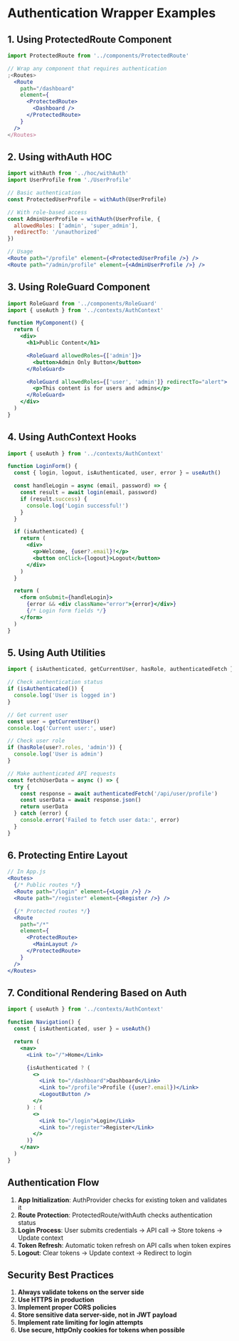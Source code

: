 # Authentication Wrapper Examples

## 1. Using ProtectedRoute Component

```jsx
import ProtectedRoute from '../components/ProtectedRoute'

// Wrap any component that requires authentication
;<Routes>
  <Route
    path="/dashboard"
    element={
      <ProtectedRoute>
        <Dashboard />
      </ProtectedRoute>
    }
  />
</Routes>
```

## 2. Using withAuth HOC

```jsx
import withAuth from '../hoc/withAuth'
import UserProfile from './UserProfile'

// Basic authentication
const ProtectedUserProfile = withAuth(UserProfile)

// With role-based access
const AdminUserProfile = withAuth(UserProfile, {
  allowedRoles: ['admin', 'super_admin'],
  redirectTo: '/unauthorized'
})

// Usage
<Route path="/profile" element={<ProtectedUserProfile />} />
<Route path="/admin/profile" element={<AdminUserProfile />} />
```

## 3. Using RoleGuard Component

```jsx
import RoleGuard from '../components/RoleGuard'
import { useAuth } from '../contexts/AuthContext'

function MyComponent() {
  return (
    <div>
      <h1>Public Content</h1>

      <RoleGuard allowedRoles={['admin']}>
        <button>Admin Only Button</button>
      </RoleGuard>

      <RoleGuard allowedRoles={['user', 'admin']} redirectTo="alert">
        <p>This content is for users and admins</p>
      </RoleGuard>
    </div>
  )
}
```

## 4. Using AuthContext Hooks

```jsx
import { useAuth } from '../contexts/AuthContext'

function LoginForm() {
  const { login, logout, isAuthenticated, user, error } = useAuth()

  const handleLogin = async (email, password) => {
    const result = await login(email, password)
    if (result.success) {
      console.log('Login successful!')
    }
  }

  if (isAuthenticated) {
    return (
      <div>
        <p>Welcome, {user?.email}!</p>
        <button onClick={logout}>Logout</button>
      </div>
    )
  }

  return (
    <form onSubmit={handleLogin}>
      {error && <div className="error">{error}</div>}
      {/* Login form fields */}
    </form>
  )
}
```

## 5. Using Auth Utilities

```jsx
import { isAuthenticated, getCurrentUser, hasRole, authenticatedFetch } from '../utils/auth'

// Check authentication status
if (isAuthenticated()) {
  console.log('User is logged in')
}

// Get current user
const user = getCurrentUser()
console.log('Current user:', user)

// Check user role
if (hasRole(user?.roles, 'admin')) {
  console.log('User is admin')
}

// Make authenticated API requests
const fetchUserData = async () => {
  try {
    const response = await authenticatedFetch('/api/user/profile')
    const userData = await response.json()
    return userData
  } catch (error) {
    console.error('Failed to fetch user data:', error)
  }
}
```

## 6. Protecting Entire Layout

```jsx
// In App.js
<Routes>
  {/* Public routes */}
  <Route path="/login" element={<Login />} />
  <Route path="/register" element={<Register />} />

  {/* Protected routes */}
  <Route
    path="/*"
    element={
      <ProtectedRoute>
        <MainLayout />
      </ProtectedRoute>
    }
  />
</Routes>
```

## 7. Conditional Rendering Based on Auth

```jsx
import { useAuth } from '../contexts/AuthContext'

function Navigation() {
  const { isAuthenticated, user } = useAuth()

  return (
    <nav>
      <Link to="/">Home</Link>

      {isAuthenticated ? (
        <>
          <Link to="/dashboard">Dashboard</Link>
          <Link to="/profile">Profile ({user?.email})</Link>
          <LogoutButton />
        </>
      ) : (
        <>
          <Link to="/login">Login</Link>
          <Link to="/register">Register</Link>
        </>
      )}
    </nav>
  )
}
```

## Authentication Flow

1. **App Initialization**: AuthProvider checks for existing token and validates it
2. **Route Protection**: ProtectedRoute/withAuth checks authentication status
3. **Login Process**: User submits credentials → API call → Store tokens → Update context
4. **Token Refresh**: Automatic token refresh on API calls when token expires
5. **Logout**: Clear tokens → Update context → Redirect to login

## Security Best Practices

1. **Always validate tokens on the server side**
2. **Use HTTPS in production**
3. **Implement proper CORS policies**
4. **Store sensitive data server-side, not in JWT payload**
5. **Implement rate limiting for login attempts**
6. **Use secure, httpOnly cookies for tokens when possible**
